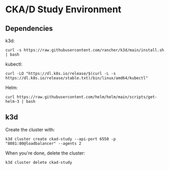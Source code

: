# CKA/D Study Environment

## Dependencies

k3d:

```shell
curl -s https://raw.githubusercontent.com/rancher/k3d/main/install.sh | bash
```
kubectl:

```shell
curl -LO "https://dl.k8s.io/release/$(curl -L -s https://dl.k8s.io/release/stable.txt)/bin/linux/amd64/kubectl"
```
Helm:

```shell
curl https://raw.githubusercontent.com/helm/helm/main/scripts/get-helm-3 | bash
```

## k3d

Create the cluster with:

```shell
k3d cluster create ckad-study --api-port 6550 -p "8081:80@loadbalancer" --agents 2
```

When you're done, delete the cluster:

```shell
k3d cluster delete ckad-study
```
